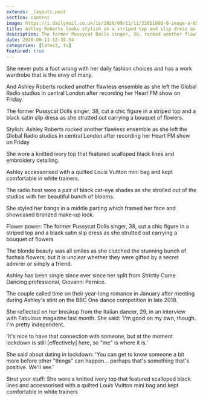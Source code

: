 ```yaml
---
extends: _layouts.post
section: content
image: https://i.dailymail.co.uk/1s/2020/09/11/11/33051080-0-image-a-65_1599821463459.jpg 
title: Ashley Roberts looks stylish in a striped top and slip dress as she leaves Heart FM 
description: The former Pussycat Dolls singer, 38, rocked another flawless ensemble as she left the Global Radio studios in central London after recording her Heart FM show on Friday. 
date: 2020-09-11-12-35-54 
categories: [latest, tv] 
featured: true 
--- 
```

She never puts a foot wrong with her daily fashion choices and has a work wardrobe that is the envy of many.  

And Ashley Roberts rocked another flawless ensemble as she left the Global Radio studios in central London after recording her Heart FM show on Friday.

The former Pussycat Dolls singer, 38, cut a chic figure in a striped top and a black satin slip dress as she strutted out carrying a bouquet of flowers.

Stylish: Ashley Roberts rocked another flawless ensemble as she left the Global Radio studios in central London after recording her Heart FM show on Friday 

She wore a knitted ivory top that featured scalloped black lines and embroidery detailing.

Ashley accessorised with a quilted Louis Vuitton mini bag and kept comfortable in white trainers.

The radio host wore a pair of black cat-eye shades as she strolled out of the studios with her beautiful bunch of blooms.

She styled her bangs in a middle parting which framed her face and showcased bronzed make-up look. 

Flower power: The former Pussycat Dolls singer, 38, cut a chic figure in a striped top and a black satin slip dress as she strutted out carrying a bouquet of flowers 

The blonde beauty was all smiles as she clutched the stunning bunch of fuchsia flowers, but it is unclear whether they were gifted by a secret admirer or simply a friend.  

Ashley has been single since ever since her split from Strictly Come Dancing professional, Giovanni Pernice.

The couple called time on their year-long romance in January after meeting during Ashley's stint on the BBC One dance competition in late 2018. 

She reflected on her breakup from the Italian dancer, 29, in an interview with Fabulous magazine last month. She said: 'I'm good on my own, though. I'm pretty independent. 

'It's nice to have that connection with someone, but at the moment lockdown is still [effectively] here, so "me" is where it is.'

She said about dating in lockdown: 'You can get to know someone a bit more before other "things" can happen… perhaps that's something that's positive. We'll see.'

Strut your stuff: She wore a knitted ivory top that featured scalloped black lines and accessorised with a quilted Louis Vuitton mini bag and kept comfortable in white trainers

